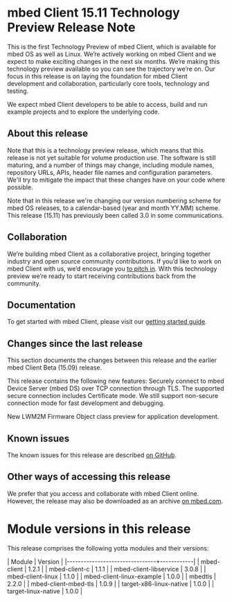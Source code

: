 # mbed Client 15.11 Technology Preview Release Note

This is the first Technology Preview of mbed Client, which is available for mbed OS as well as Linux. We’re actively working on mbed Client and we expect to make exciting changes in the next six months. We’re making this technology preview available so you can see the trajectory we’re on. Our focus in this release is on laying the foundation for mbed Client development and collaboration, particularly core tools, technology and testing.

We expect mbed Client developers to be able to access, build and run example projects and to explore the underlying code.

## About this release

Note that this is a technology preview release, which means that this release is not yet suitable for volume production use. The software is still maturing, and a number of things may change, including module names, repository URLs, APIs, header file names and configuration parameters. We'll try to mitigate the impact that these changes have on your code where possible.

Note that in this release we're changing our version numbering scheme for mbed OS releases, to a calendar-based (year and month YY.MM) scheme. This release (15.11) has previously been called 3.0 in some communications.

## Collaboration

We’re building mbed Client as a collaborative project, bringing together industry and open source community contributions. If you’d like to work on mbed Client with us, we’d encourage you [to pitch in](https://github.com/ARMmbed/mbed-os/blob/master/CONTRIBUTING.md). With this technology preview we’re ready to start receiving contributions back from the community.

## Documentation

To get started with mbed Client, please visit our [getting started guide](https://docs.mbed.com/docs/mbed-client-guide/en/latest/).

## Changes since the last release

This section documents the changes between this release and the earlier mbed Client Beta (15.09) release.

This release contains the following new features:
Securely connect to mbed Device Server (mbed DS) over TCP connection through TLS. The supported secure connection includes Certificate mode. We still support non-secure connection mode for fast development and debugging.

New LWM2M Firmware Object class preview for application development.

## Known issues

The known issues for this release are described [on GitHub](https://github.com/ARMmbed/mbed-client/blob/master/docs/known-issues-mbed-client1511.md).

## Other ways of accessing this release

We prefer that you access and collaborate with mbed Client online. However, the release may also be downloaded as an archive [on mbed.com](https://www.mbed.com/en/development/software/mbed-client/releases/mbed-client1511/).

# Module versions in this release

This release comprises the following yotta modules and their versions:
 

| Module                         |  Version   |
|--------------------------------+------------|
| mbed-client                    |   1.2.1	|
| mbed-client-c                  |   1.1.1	|
| mbed-client-libservice         |   3.0.8	|
| mbed-client-linux              |   1.1.0	|
| mbed-client-linux-example  	 |   1.0.0	|
| mbedtls  	 		 |   2.2.0	|
| mbed-client-mbed-tls           |   1.0.9	|
| target-x86-linux-native        |   1.0.0	|
| target-linux-native            |   1.0.0	|



